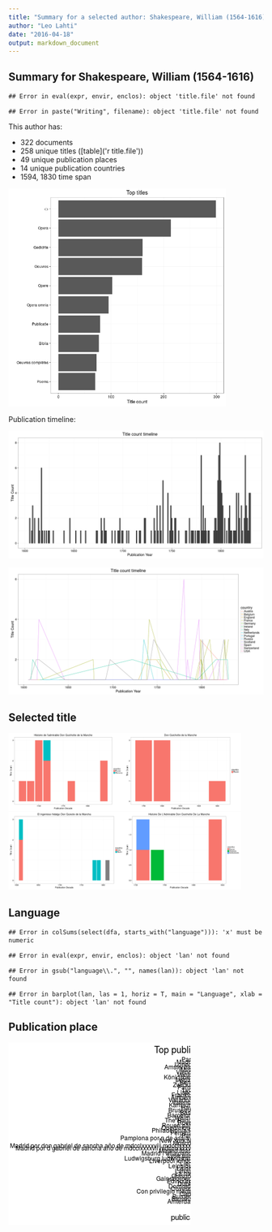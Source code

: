 ```yaml
---
title: "Summary for a selected author: Shakespeare, William (1564-1616)"
author: "Leo Lahti"
date: "2016-04-18"
output: markdown_document
---
```


## Summary for Shakespeare, William (1564-1616)


```
## Error in eval(expr, envir, enclos): object 'title.file' not found
```

```
## Error in paste("Writing", filename): object 'title.file' not found
```

This author has:

  * 322 documents
  * 258 unique titles ([table]('r title.file'))
  * 49 unique publication places
  * 14 unique publication countries
  * 1594, 1830 time span   


<img src="figure/selected_author_summary_titlecount-1.png" title="plot of chunk selected_author_summary_titlecount" alt="plot of chunk selected_author_summary_titlecount" width="430px" />


Publication timeline:

![plot of chunk selected_author_summary_timeline](figure/selected_author_summary_timeline-1.png)


![plot of chunk selected_author_summary_timeline_by_country](figure/selected_author_summary_timeline_by_country-1.png)

## Selected title

<img src="figure/selected_author_summary_timeline_by_title-1.png" title="plot of chunk selected_author_summary_timeline_by_title" alt="plot of chunk selected_author_summary_timeline_by_title" width="230px" /><img src="figure/selected_author_summary_timeline_by_title-2.png" title="plot of chunk selected_author_summary_timeline_by_title" alt="plot of chunk selected_author_summary_timeline_by_title" width="230px" /><img src="figure/selected_author_summary_timeline_by_title-3.png" title="plot of chunk selected_author_summary_timeline_by_title" alt="plot of chunk selected_author_summary_timeline_by_title" width="230px" /><img src="figure/selected_author_summary_timeline_by_title-4.png" title="plot of chunk selected_author_summary_timeline_by_title" alt="plot of chunk selected_author_summary_timeline_by_title" width="230px" />


## Language


```
## Error in colSums(select(dfa, starts_with("language"))): 'x' must be numeric
```

```
## Error in eval(expr, envir, enclos): object 'lan' not found
```

```
## Error in gsub("language\\.", "", names(lan)): object 'lan' not found
```

```
## Error in barplot(lan, las = 1, horiz = T, main = "Language", xlab = "Title count"): object 'lan' not found
```


## Publication place

![plot of chunk selected_author_summary_place](figure/selected_author_summary_place-1.png)

